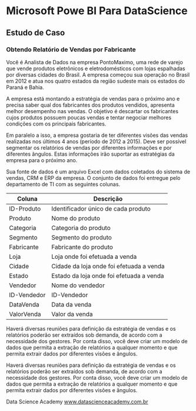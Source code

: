 # Microsoft Powe BI Para DataScience

## Estudo de Caso

### Obtendo Relatório de Vendas por Fabricante

Você é Analista de Dados na empresa PontoMaximo, uma rede de varejo que vende
produtos eletrônicos e eletrodomésticos com lojas espalhadas por diversas cidades do Brasil. A
empresa começou sua operação no Brasil em 2012 e atua nos quatro estados da região sudeste
mais os estados do Paraná e Bahia.

A empresa está montando a estratégia de vendas para o próximo ano e precisa saber
qual dos fabricantes dos produtos vendidos, apresenta melhor desempenho nas vendas. O
objetivo é descartar os fabricantes cujos produtos possuem poucas vendas e tentar negociar
melhores condições com os principais fabricantes.

Em paralelo a isso, a empresa gostaria de ter diferentes visões das vendas realizadas nos
últimos 4 anos (período de 2012 a 2015). Deve ser possível segmentar os relatórios de vendas
por diferentes informações e por diferentes ângulos. Estas informações irão suportar as
estratégias da empresa para o próximo ano.

Sua fonte de dados é um arquivo Excel com dados coletados do sistema de vendas, CRM
e ERP da empresa. O conjunto de dados foi entregue pelo departamento de TI com as seguintes
colunas.

| Coluna  |  Descrição  |
| ------------------- | ------------------- |
| ID-Produto  | Identificador único de cada produto  |
| Produto | Nome do produto |
| Categoria | Categoria do produto |
| Segmento | Segmento do produto |
| Fabricante | Fabricante do produto |
| Loja | Loja onde foi efetuada a venda |
| Cidade | Cidade da loja onde foi efetuada a venda |
| Estado | Estado da loja onde foi efetuada a venda |
| Vendedor | Nome do vendedor |
| ID-Vendedor | ID-Vendedor |
| DataVenda | Data da venda |
| ValorVenda | Valor da venda |

Haverá diversas reuniões para definição da estratégia de vendas e os relatórios poderão
ser extraídos sob demanda, de acordo com a necessidade dos gestores. Por conta disso, você
deve criar um modelo de dados que permita a extração de relatórios a qualquer momento e
que permita extrair dados por diferentes visões e ângulos.

Haverá diversas reuniões para definição da estratégia de vendas e os relatórios poderão
ser extraídos sob demanda, de acordo com a necessidade dos gestores. Por conta disso, você
deve criar um modelo de dados que permita a extração de relatórios a qualquer momento e
que permita extrair dados por diferentes visões e ângulos.

Data Science Academy
www.datascienceacademy.com.br
